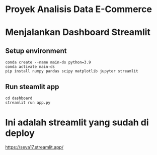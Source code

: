 # Proyek Analisis Data E-Commerce

# Menjalankan Dashboard Streamlit

## Setup environment
```
conda create --name main-ds python=3.9
conda activate main-ds
pip install numpy pandas scipy matplotlib jupyter streamlit
```

## Run steamlit app
```
cd dashboard
streamlit run app.py
```

# Ini adalah streamlit yang sudah di deploy
https://seva17.streamlit.app/





